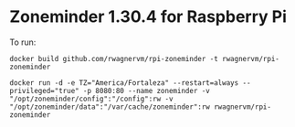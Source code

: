 # Zoneminder 1.30.4 for Raspberry Pi

To run:
```
docker build github.com/rwagnervm/rpi-zoneminder -t rwagnervm/rpi-zoneminder

docker run -d -e TZ="America/Fortaleza" --restart=always --privileged="true" -p 8080:80 --name zoneminder -v "/opt/zoneminder/config":"/config":rw -v "/opt/zoneminder/data":"/var/cache/zoneminder":rw rwagnervm/rpi-zoneminder
```
